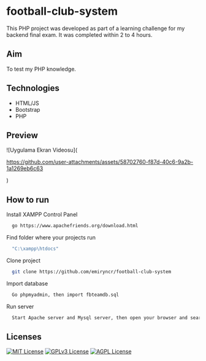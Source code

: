 # football-club-system

This PHP project was developed as part of a learning challenge for my backend final exam. It was completed within 2 to 4 hours.

## Aim

To test my PHP knowledge.
  
## Technologies

- HTML/JS
- Bootstrap
- PHP

## Preview

![Uygulama Ekran Videosu](

https://github.com/user-attachments/assets/58702760-f87d-40c6-9a2b-1a1269eb6c63

)
  
## How to run

Install XAMPP Control Panel

```bash
  go https://www.apachefriends.org/download.html
```

Find folder where your projects run

```bash
  "C:\xampp\htdocs"
```

Clone project

```bash
  git clone https://github.com/emiryncr/football-club-system
```

Import database

```bash
  Go phpmyadmin, then import fbteamdb.sql
```

Run server

```bash
  Start Apache server and Mysql server, then open your browser and search "localhost/folder-name"
```

  
## Licenses

[![MIT License](https://img.shields.io/badge/License-MIT-green.svg)](https://choosealicense.com/licenses/mit/)
[![GPLv3 License](https://img.shields.io/badge/License-GPL%20v3-yellow.svg)](https://opensource.org/licenses/)
[![AGPL License](https://img.shields.io/badge/license-AGPL-blue.svg)](http://www.gnu.org/licenses/agpl-3.0)

  
